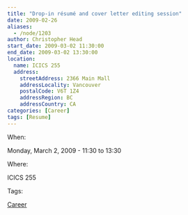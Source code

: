 ```yaml
---
title: "Drop-in résumé and cover letter editing session"
date: 2009-02-26
aliases:
  - /node/1203
author: Christopher Head
start_date: 2009-03-02 11:30:00
end_date: 2009-03-02 13:30:00
location:
  name: ICICS 255
  address:
    streetAddress: 2366 Main Mall
    addressLocality: Vancouver
    postalCode: V6T 1Z4
    addressRegion: BC
    addressCountry: CA
categories: [Career]
tags: [Resume]
---
```


When:

Monday, March 2, 2009 - 11:30 to 13:30

Where:

ICICS 255

Tags:

[Career](/career)
